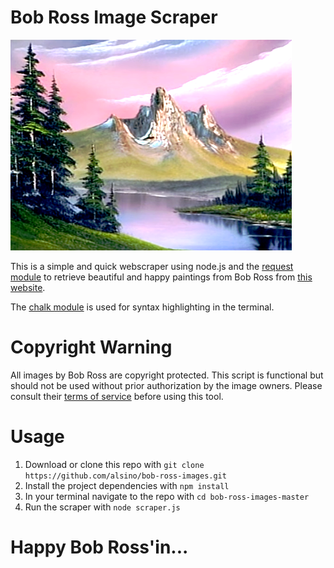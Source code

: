 # Bob Ross Image Scraper

![A nice image](https://raw.githubusercontent.com/alsino/bob-ross-images/master/sample-image.png)

This is a simple and quick webscraper using node.js and the [request module](https://github.com/request/request#readme) to retrieve beautiful and happy paintings from Bob Ross from [this website](https://www.twoinchbrush.com/).

The [chalk module](https://github.com/chalk/chalk#readme) is used for syntax highlighting in the terminal.

# Copyright Warning
All images by Bob Ross are copyright protected. This script is functional but should not be used without prior authorization by the image owners. Please consult their [terms of service](https://www.twoinchbrush.com/terms-of-service) before using this tool.

# Usage

1. Download or clone this repo with `git clone https://github.com/alsino/bob-ross-images.git`
2. Install the project dependencies with `npm install`
3. In your terminal navigate to the repo with `cd bob-ross-images-master`
4. Run the scraper with `node scraper.js`

# Happy Bob Ross'in...
